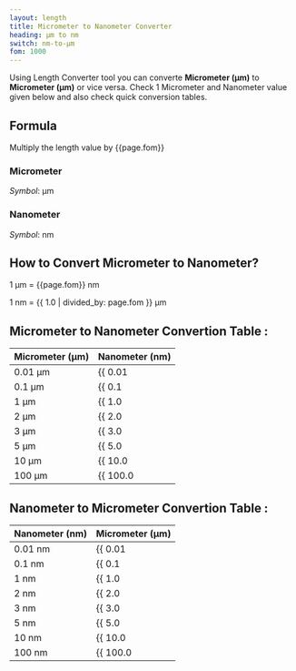 ```yaml
---
layout: length
title: Micrometer to Nanometer Converter
heading: μm to nm
switch: nm-to-μm
fom: 1000
---
```


Using Length Converter tool you can converte **Micrometer (μm)** to **Micrometer (μm)** or vice versa. Check 1 Micrometer and Nanometer value given below and also check quick conversion tables.

## Formula
Multiply the length value by {{page.fom}}

### Micrometer
*Symbol*: μm

### Nanometer
*Symbol*: nm

## How to Convert Micrometer to Nanometer?
1 μm = {{page.fom}} nm

1 nm = {{ 1.0 | divided_by: page.fom }} μm

## Micrometer to Nanometer Convertion Table :

| Micrometer (μm) | Nanometer (nm) |
| ---- | ---- |
| 0.01 μm | {{ 0.01 | times: page.fom | round: 12 }} nm |
| 0.1 μm | {{ 0.1 | times: page.fom | round: 12 }} nm |
| 1 μm | {{ 1.0 | times: page.fom | round: 12 }} nm |
| 2 μm | {{ 2.0 | times: page.fom | round: 12 }} nm |
| 3 μm | {{ 3.0 | times: page.fom | round: 12 }} nm |
| 5 μm | {{ 5.0 | times: page.fom | round: 12 }} nm |
| 10 μm | {{ 10.0 | times: page.fom | round: 12 }} nm |
| 100 μm | {{ 100.0 | times: page.fom | round: 12 }} nm |

## Nanometer to Micrometer Convertion Table :

| Nanometer (nm) | Micrometer (μm) |
| ---- | ---- |
| 0.01 nm | {{ 0.01 | divided_by: page.fom | round: 12 }} μm |
| 0.1 nm | {{ 0.1 | divided_by: page.fom | round: 12 }} μm |
| 1 nm | {{ 1.0 | divided_by: page.fom | round: 12 }} μm |
| 2 nm | {{ 2.0 | divided_by: page.fom | round: 12 }} μm |
| 3 nm | {{ 3.0 | divided_by: page.fom | round: 12 }} μm |
| 5 nm | {{ 5.0 | divided_by: page.fom | round: 12 }} μm |
| 10 nm | {{ 10.0 | divided_by: page.fom | round: 12 }} μm |
| 100 nm | {{ 100.0 | divided_by: page.fom | round: 12 }} μm |

<script>
selectInput[1].selected = true
selectOutput[0].selected = true
</script>
